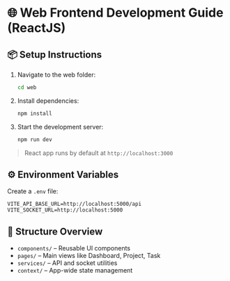 # 🌐 Web Frontend Development Guide (ReactJS)

## 📦 Setup Instructions

1. Navigate to the web folder:
   ```bash
   cd web
   ```

2. Install dependencies:
   ```bash
   npm install
   ```

3. Start the development server:
   ```bash
   npm run dev
   ```

> React app runs by default at `http://localhost:3000`

## ⚙️ Environment Variables

Create a `.env` file:
```
VITE_API_BASE_URL=http://localhost:5000/api
VITE_SOCKET_URL=http://localhost:5000
```

## 📂 Structure Overview

- `components/` – Reusable UI components
- `pages/` – Main views like Dashboard, Project, Task
- `services/` – API and socket utilities
- `context/` – App-wide state management
